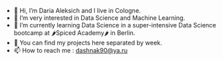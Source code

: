- 👋 Hi, I’m Daria Aleksich and I live in Cologne.
- 👀 I’m very interested in Data Science and Machine Learning.
- 🌱 I’m currently learning Data Science in a super-intensive Data Science bootcamp at 🌶Spiced Academy🌶 in Berlin.
- 💞️ You can find my projects here separated by week.
- 📫 How to reach me : dashnak90@ya.ru 

<!---
dashnak90/dashnak90 is a ✨ special ✨ repository because its `README.md` (this file) appears on your GitHub profile.
You can click the Preview link to take a look at your changes.
--->
